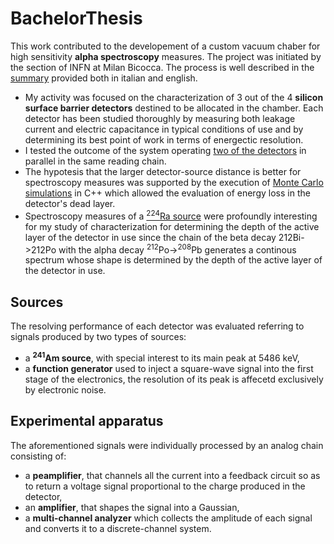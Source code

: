 # BachelorThesis
This work contributed to the developement of a custom vacuum chaber for high sensitivity **alpha spectroscopy** measures. The project was initiated by the section of INFN at Milan Bicocca. The process is well described in the [summary](Thesis_summary.pdf) provided both in italian and english.

- My activity was focused on the characterization of 3 out of the 4 **silicon surface barrier detectors** destined to be allocated in the chamber. Each detector has been studied thoroughly by measuring both leakage current and electric capacitance in typical conditions of use and by determining its best point of work in terms of energectic resolution.
- I tested the outcome of the system operating [two of the detectors](Detectors1+2) in parallel in the same reading chain.
- The hypotesis that the larger detector-source distance is better for spectroscopy measures was supported by the execution of [Monte Carlo simulations](MC_sim) in C++  which allowed the evaluation of energy loss in the detector's dead layer.
- Spectroscopy measures of a [<sup>224</sup>Ra source](Radio_source) were profoundly interesting for my study of characterization for determining the depth of the active layer of the detector in use since the chain of the beta decay 212Bi->212Po with the alpha decay <sup>212</sup>Po-><sup>208</sup>Pb generates a continous spectrum whose shape is determined by the depth of the active layer of the detector in use.

## Sources 
The resolving performance of each detector was evaluated referring to signals produced by two types of sources:
- a **<sup>241</sup>Am source**, with special interest to its main peak at 5486 keV,
- a **function generator** used to inject a square-wave signal into the first stage of the electronics, the resolution of its peak is affecetd exclusively by electronic noise.
  
## Experimental apparatus
The aforementioned signals were individually processed by an analog chain consisting of:
- a **peamplifier**, that channels all the current into a feedback circuit so as to return a voltage signal proportional to the charge produced in the detector,
- an **amplifier**, that shapes the signal into a Gaussian,
- a **multi-channel analyzer** which collects the amplitude of each signal and converts it to a discrete-channel system.
